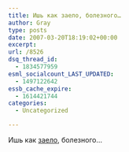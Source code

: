 ```yaml
---
title: Ишь как заело, болезного…
author: Gray
type: posts
date: 2007-03-20T18:19:02+00:00
excerpt:
url: /8526
dsq_thread_id:
  - 1834577959
esml_socialcount_LAST_UPDATED:
  - 1497122642
essb_cache_expire:
  - 1614421744
categories:
  - Uncategorized

---
```








Ишь как <a href="http://dikiy.com/blog/archive/2007/03/20/mac-mouse.html" target="_blank">заело</a>, болезного&#8230;